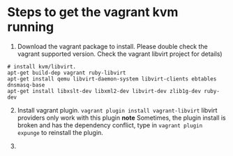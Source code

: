 #  Steps to get the vagrant kvm running
1. Download the vagrant package to install. Please double check the vagrant supported version. Check the vagrant libvirt project for details)

```
# install kvm/libvirt.
apt-get build-dep vagrant ruby-libvirt
apt-get install qemu libvirt-daemon-system libvirt-clients ebtables dnsmasq-base
apt-get install libxslt-dev libxml2-dev libvirt-dev zlib1g-dev ruby-dev
```

2. Install vagrant plugin.
`vagrant plugin install vagrant-libvirt`
libvirt providers only work with this plugin
**note** Sometimes, the plugin install is broken and has the dependency conflict, type in `vagrant plugin expunge` to reinstall the plugin.

3.  

